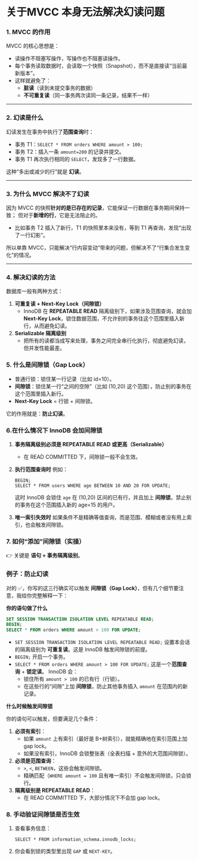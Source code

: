 # 关于MVCC 本身无法解决幻读问题

### 1. MVCC 的作用

MVCC 的核心思想是：

- 读操作不阻塞写操作，写操作也不阻塞读操作。
- 每个事务读取数据时，会读取一个快照（Snapshot），而不是直接读“当前最新版本”。
- 这样就避免了：
  - **脏读**（读到未提交事务的数据）
  - **不可重复读**（同一事务两次读同一条记录，结果不一样）

------

### 2. 幻读是什么

幻读发生在事务中执行了**范围查询**时：

- 事务 T1：`SELECT * FROM orders WHERE amount > 100;`
- 事务 T2：插入一条 `amount=200` 的记录并提交。
- 事务 T1 再次执行相同的 `SELECT`，发现多了一行数据。

这种“多出或减少的行”就是 **幻读**。

------

### 3. 为什么 MVCC 解决不了幻读

因为 MVCC 的快照**针对的是已存在的记录**，它能保证一行数据在事务期间保持一致；
 但对于**新增的行**，它是无法阻止的。

- 比如事务 T2 插入了新行，T1 的快照里本来没有，等到 T1 再查询，发现“出现了一行幻影”。

所以单靠 MVCC，只能解决“行内容变动”带来的问题，但解决不了“行集合发生变化”的情况。

------

### 4. 解决幻读的方法

数据库一般有两种方式：

1. **可重复读 + Next-Key Lock（间隙锁）**
   - InnoDB 在 **REPEATABLE READ** 隔离级别下，如果涉及范围查询，就会加 **Next-Key Lock**，锁住数据范围，不允许别的事务往这个范围里插入新行，从而避免幻读。
2. **Serializable 隔离级别**
   - 把所有的读都当成写来处理，事务之间完全串行化执行，彻底避免幻读，但并发性能最差。

### 5. 什么是间隙锁（Gap Lock）

- 普通行锁：锁住某一行记录（比如 id=10）。
- **间隙锁**：锁住某一行“之间的空隙”（比如 (10,20) 这个范围），防止别的事务在这个范围里插入新行。
- **Next-Key Lock** = 行锁 + 间隙锁。

它的作用就是：**防止幻读**。

### 6.在什么情况下 InnoDB 会加间隙锁

1. **事务隔离级别必须是 REPEATABLE READ 或更高（Serializable）**

   - 在 READ COMMITTED 下，间隙锁一般不会生效。

2. **执行范围查询时**
    例如：

   ```
   BEGIN;
   SELECT * FROM users WHERE age BETWEEN 10 AND 20 FOR UPDATE;
   ```

   这时 InnoDB 会锁住 `age` 在 (10,20) 区间的已有行，并且加上 **间隙锁**，禁止别的事务在这个范围插入新的 age=15 的用户。

3. **唯一索引失效时**
    如果条件不是精确等值查询，而是范围、模糊或者没有用上索引，也会触发间隙锁。

### 7. 如何“添加”间隙锁（实操）

👉 关键是 **语句 + 事务隔离级别**。

### 例子：防止幻读

对的 ✅，你写的这三行确实可以触发 **间隙锁（Gap Lock）**，但有几个细节要注意，我给你完整解释一下：

**你的语句做了什么**

```sql
SET SESSION TRANSACTION ISOLATION LEVEL REPEATABLE READ;
BEGIN;
SELECT * FROM orders WHERE amount > 100 FOR UPDATE;
```

- `SET SESSION TRANSACTION ISOLATION LEVEL REPEATABLE READ;`
   设置本会话的隔离级别为 **可重复读**。这是 InnoDB 触发间隙锁的前提。
- `BEGIN;`
   开启一个事务。
- `SELECT * FROM orders WHERE amount > 100 FOR UPDATE;`
   这是一个**范围查询** + **锁定读**。
   InnoDB 会：
  - 锁住所有 `amount > 100` 的已有行（行锁）。
  - 在这些行的“间隙”上加 **间隙锁**，防止其他事务插入 `amount` 在范围内的新记录。

**什么时候触发间隙锁**

你的语句可以触发，但要满足几个条件：

1. **必须有索引**：
   - 如果 `amount` 上有索引（最好是 B+树索引），就能精确地在索引范围上加 gap lock。
   - 如果没有索引，InnoDB 会锁整张表（全表扫描 + 意外的大范围间隙锁）。
2. **必须是范围查询**：
   - `>`, `<`, `BETWEEN`，这些会触发间隙锁。
   - 精确匹配（`WHERE amount = 100` 且有唯一索引）不会触发间隙锁，只会锁行。
3. **隔离级别是 REPEATABLE READ**：
   - 在 READ COMMITTED 下，大部分情况下不会加 gap lock。

### 8. 手动验证间隙锁是否生效

1. 查看事务信息：

   ```
   SELECT * FROM information_schema.innodb_locks;
   ```

2. 你会看到锁的类型里出现 `GAP` 或 `NEXT-KEY`。